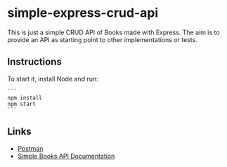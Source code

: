 # simple-express-crud-api #

This is just a simple CRUD API of Books made with Express. The aim is to provide an API as starting point to other implementations or tests.

## Instructions ##

To start it, install Node and run:

    ```
    npm install
    npm start
    ```

## Links ##

- [Postman](https://ids328l.postman.co/workspace/IDS351---Proyecto-Final~df0dd495-e9b3-43ed-b247-598dd761d13f/collection/26691196-2c2d8fb1-56bd-4f82-a61e-80eb9bdd64a5?action=share&creator=26691196)
- [Simple Books API Documentation](https://github.com/ChrisAqM/simple-express-crud-api-master/blob/main/simple-books-api.md)
